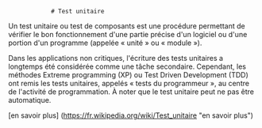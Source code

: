 				# Test unitaire


Un test unitaire ou test de composants est une procédure permettant de vérifier le bon fonctionnement d'une partie précise d'un logiciel ou d'une portion d'un programme (appelée « unité » ou « module »).

Dans les applications non critiques, l'écriture des tests unitaires a longtemps été considérée comme une tâche secondaire. Cependant, les méthodes Extreme programming (XP) ou Test Driven Development (TDD) ont remis les tests unitaires, appelés « tests du programmeur », au centre de l'activité de programmation. À noter que le test unitaire peut ne pas être automatique.

[en savoir plus] (https://fr.wikipedia.org/wiki/Test_unitaire "en savoir plus")

